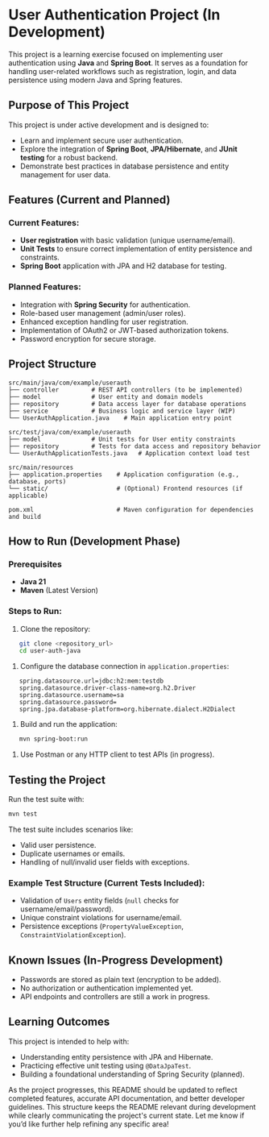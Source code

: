 # User Authentication Project (In Development)
This project is a learning exercise focused on implementing user authentication using **Java** and **Spring Boot**. It serves as a foundation for handling user-related workflows such as registration, login, and data persistence using modern Java and Spring features.
## Purpose of This Project
This project is under active development and is designed to:
- Learn and implement secure user authentication.
- Explore the integration of **Spring Boot**, **JPA/Hibernate**, and **JUnit testing** for a robust backend.
- Demonstrate best practices in database persistence and entity management for user data.

## Features (Current and Planned)
### Current Features:
- **User registration** with basic validation (unique username/email).
- **Unit Tests** to ensure correct implementation of entity persistence and constraints.
- **Spring Boot** application with JPA and H2 database for testing.

### Planned Features:
- Integration with **Spring Security** for authentication.
- Role-based user management (admin/user roles).
- Enhanced exception handling for user registration.
- Implementation of OAuth2 or JWT-based authorization tokens.
- Password encryption for secure storage.

## Project Structure
``` plaintext
src/main/java/com/example/userauth
├── controller         # REST API controllers (to be implemented)
├── model              # User entity and domain models
├── repository         # Data access layer for database operations
├── service            # Business logic and service layer (WIP)
└── UserAuthApplication.java    # Main application entry point

src/test/java/com/example/userauth
├── model              # Unit tests for User entity constraints
├── repository         # Tests for data access and repository behavior
└── UserAuthApplicationTests.java   # Application context load test

src/main/resources
├── application.properties    # Application configuration (e.g., database, ports)
└── static/                   # (Optional) Frontend resources (if applicable)

pom.xml                       # Maven configuration for dependencies and build
```
## How to Run (Development Phase)
### Prerequisites
- **Java 21**
- **Maven** (Latest Version)

### Steps to Run:
1. Clone the repository:
``` bash
   git clone <repository_url>
   cd user-auth-java
```
1. Configure the database connection in `application.properties`:
``` properties
   spring.datasource.url=jdbc:h2:mem:testdb
   spring.datasource.driver-class-name=org.h2.Driver
   spring.datasource.username=sa
   spring.datasource.password=
   spring.jpa.database-platform=org.hibernate.dialect.H2Dialect
```
1. Build and run the application:
``` bash
   mvn spring-boot:run
```
1. Use Postman or any HTTP client to test APIs (in progress).

## Testing the Project
Run the test suite with:
``` bash
mvn test
```
The test suite includes scenarios like:
- Valid user persistence.
- Duplicate usernames or emails.
- Handling of null/invalid user fields with exceptions.

### Example Test Structure (Current Tests Included):
- Validation of `Users` entity fields (`null` checks for username/email/password).
- Unique constraint violations for username/email.
- Persistence exceptions (`PropertyValueException`, `ConstraintViolationException`).


## Known Issues (In-Progress Development)
- Passwords are stored as plain text (encryption to be added).
- No authorization or authentication implemented yet.
- API endpoints and controllers are still a work in progress.

## Learning Outcomes
This project is intended to help with:
- Understanding entity persistence with JPA and Hibernate.
- Practicing effective unit testing using `@DataJpaTest`.
- Building a foundational understanding of Spring Security (planned).

As the project progresses, this README should be updated to reflect completed features, accurate API documentation, and better developer guidelines.
This structure keeps the README relevant during development while clearly communicating the project's current state. Let me know if you’d like further help refining any specific area!
